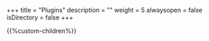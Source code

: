 +++
title = "Plugins"
description = ""
weight = 5
alwaysopen = false
isDirectory = false
+++

{{%custom-children%}}